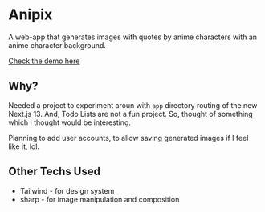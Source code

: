 # Anipix

A web-app that generates images with quotes by anime characters with an anime character background.

[Check the demo here](https://anipix.robin.md)

## Why?

Needed a project to experiment aroun with `app` directory routing of the new Next.js 13. And, Todo Lists are not a fun project. So, thought of something which i thought would be interesting.

Planning to add user accounts, to allow saving generated images if I feel like it, lol.

## Other Techs Used

- Tailwind - for design system
- sharp - for image manipulation and composition
